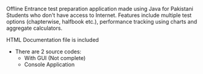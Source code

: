 Offline Entrance test preparation application made using Java for Pakistani Students who don't have access to Internet. Features include multiple test options (chapterwise, halfbook etc.), performance tracking using charts and aggregate calculators.

HTML Documentation file is included
- There are 2 source codes:
	- With GUI (Not complete)
	- Console Application
